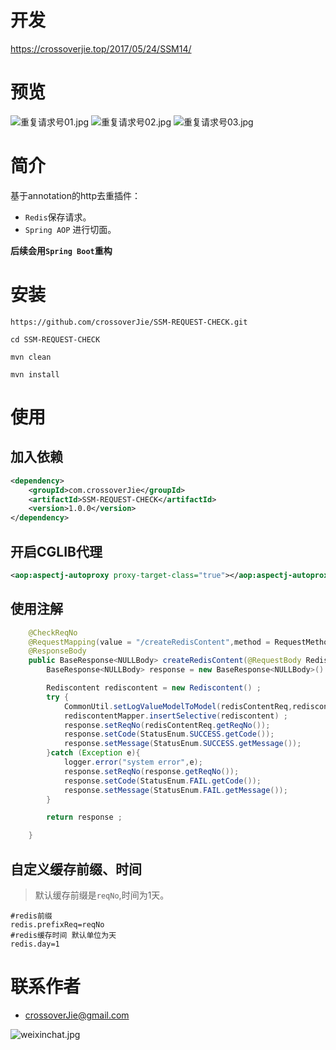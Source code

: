 # 开发
https://crossoverjie.top/2017/05/24/SSM14/

# 预览
![重复请求号01.jpg](https://ooo.0o0.ooo/2017/05/24/59245e69e35d5.jpg)
![重复请求号02.jpg](https://ooo.0o0.ooo/2017/05/24/59245e6a643ea.jpg)
![重复请求号03.jpg](https://ooo.0o0.ooo/2017/05/24/59245e6b55994.jpg)


# 简介
基于annotation的http去重插件：

- `Redis`保存请求。
- `Spring AOP` 进行切面。

**后续会用`Spring Boot`重构**

# 安装
```
https://github.com/crossoverJie/SSM-REQUEST-CHECK.git
```

```
cd SSM-REQUEST-CHECK
```

```
mvn clean
```

```
mvn install
```


# 使用

## 加入依赖

```xml
<dependency>
    <groupId>com.crossoverJie</groupId>
    <artifactId>SSM-REQUEST-CHECK</artifactId>
    <version>1.0.0</version>
</dependency>
```

## 开启CGLIB代理

```xml
<aop:aspectj-autoproxy proxy-target-class="true"></aop:aspectj-autoproxy>
```

## 使用注解
```java
    @CheckReqNo
    @RequestMapping(value = "/createRedisContent",method = RequestMethod.POST)
    @ResponseBody
    public BaseResponse<NULLBody> createRedisContent(@RequestBody RedisContentReq redisContentReq){
        BaseResponse<NULLBody> response = new BaseResponse<NULLBody>() ;

        Rediscontent rediscontent = new Rediscontent() ;
        try {
            CommonUtil.setLogValueModelToModel(redisContentReq,rediscontent);
            rediscontentMapper.insertSelective(rediscontent) ;
            response.setReqNo(redisContentReq.getReqNo());
            response.setCode(StatusEnum.SUCCESS.getCode());
            response.setMessage(StatusEnum.SUCCESS.getMessage());
        }catch (Exception e){
            logger.error("system error",e);
            response.setReqNo(response.getReqNo());
            response.setCode(StatusEnum.FAIL.getCode());
            response.setMessage(StatusEnum.FAIL.getMessage());
        }

        return response ;

    }
```

## 自定义缓存前缀、时间
> 默认缓存前缀是`reqNo`,时间为1天。

```
#redis前缀
redis.prefixReq=reqNo
#redis缓存时间 默认单位为天
redis.day=1
```

# 联系作者
- [crossoverJie@gmail.com](mailto:crossoverJie@gmail.com)

![weixinchat.jpg](https://ooo.0o0.ooo/2017/04/25/58ff4d5fd9fa3.jpg)
